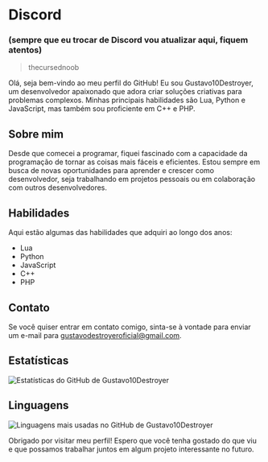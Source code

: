 # Discord
### (sempre que eu trocar de Discord vou atualizar aqui, fiquem atentos)
> thecursednoob

Olá, seja bem-vindo ao meu perfil do GitHub! Eu sou Gustavo10Destroyer, um desenvolvedor apaixonado que adora criar soluções criativas para problemas complexos. Minhas principais habilidades são Lua, Python e JavaScript, mas também sou proficiente em C++ e PHP.

## Sobre mim

Desde que comecei a programar, fiquei fascinado com a capacidade da programação de tornar as coisas mais fáceis e eficientes. Estou sempre em busca de novas oportunidades para aprender e crescer como desenvolvedor, seja trabalhando em projetos pessoais ou em colaboração com outros desenvolvedores.

## Habilidades

Aqui estão algumas das habilidades que adquiri ao longo dos anos:

- Lua
- Python
- JavaScript
- C++
- PHP

## Contato

Se você quiser entrar em contato comigo, sinta-se à vontade para enviar um e-mail para gustavodestroyeroficial@gmail.com.

## Estatísticas

![Estatísticas do GitHub de Gustavo10Destroyer](https://github-readme-stats.vercel.app/api?username=Gustavo10Destroyer&show_icons=true&count_private=true&theme=dark)

## Linguagens

![Linguagens mais usadas no GitHub de Gustavo10Destroyer](https://github-readme-stats.vercel.app/api/top-langs/?username=Gustavo10Destroyer&layout=compact&theme=dark)

Obrigado por visitar meu perfil! Espero que você tenha gostado do que viu e que possamos trabalhar juntos em algum projeto interessante no futuro.

